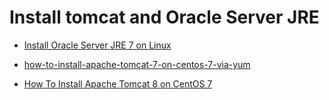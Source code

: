 # Install tomcat and Oracle Server JRE

- [Install Oracle Server JRE 7 on Linux](https://nononsensetechniques.wordpress.com/2013/07/25/install-oracle-server-jre-7-on-linux/)

- [how-to-install-apache-tomcat-7-on-centos-7-via-yum](https://www.digitalocean.com/community/tutorials/how-to-install-apache-tomcat-7-on-centos-7-via-yum)

- [How To Install Apache Tomcat 8 on CentOS 7](https://www.digitalocean.com/community/tutorials/how-to-install-apache-tomcat-8-on-centos-7)
